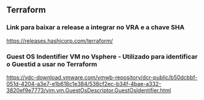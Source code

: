 ## Terraform
### Link para baixar a release a integrar no VRA e a chave SHA
https://releases.hashicorp.com/terraform/

### Guest OS Indentifier VM no Vsphere - Utilizado para identificar o Guestid a usar no Terraform
https://vdc-download.vmware.com/vmwb-repository/dcr-public/b50dcbbf-051d-4204-a3e7-e1b618c1e384/538cf2ec-b34f-4bae-a332-3820ef9e7773/vim.vm.GuestOsDescriptor.GuestOsIdentifier.html


